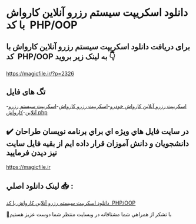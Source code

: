# دانلود اسکریپت سیستم رزرو آنلاین کارواش با کد  PHP/OOP

## برای دریافت دانلود اسکریپت سیستم رزرو آنلاین کارواش با کد  PHP/OOP به لینک زیر بروید 👇

https://magicfile.ir/?p=2326

## تگ های فایل

-[اسکریپت رزرو آنلاین کارواش خودرو](https://magicfile.ir/product/%d8%a7%d8%b3%da%a9%d8%b1%db%8c%d9%be%d8%aa-%d8%b3%d9%8a%d8%b3%d8%aa%d9%85-%d8%b1%d8%b2%d8%b1%d9%88-%d8%a2%d9%86%d9%84%d8%a7%d9%8a%d9%86-%da%a9%d8%a7%d8%b1%d9%88%d8%a7%d8%b4-%d8%a8%d8%a7-%da%a9%d8%af-php-oop/)-[اسکریپت رزرو کارواش](https://magicfile.ir/product/%d8%a7%d8%b3%da%a9%d8%b1%db%8c%d9%be%d8%aa-%d8%b3%d9%8a%d8%b3%d8%aa%d9%85-%d8%b1%d8%b2%d8%b1%d9%88-%d8%a2%d9%86%d9%84%d8%a7%d9%8a%d9%86-%da%a9%d8%a7%d8%b1%d9%88%d8%a7%d8%b4-%d8%a8%d8%a7-%da%a9%d8%af-php-oop/)-[اسکریپت سيستم رزرو آنلاين](https://magicfile.ir/product/%d8%a7%d8%b3%da%a9%d8%b1%db%8c%d9%be%d8%aa-%d8%b3%d9%8a%d8%b3%d8%aa%d9%85-%d8%b1%d8%b2%d8%b1%d9%88-%d8%a2%d9%86%d9%84%d8%a7%d9%8a%d9%86-%da%a9%d8%a7%d8%b1%d9%88%d8%a7%d8%b4-%d8%a8%d8%a7-%da%a9%d8%af-php-oop/)-[کارواش php](https://magicfile.ir/product/%d8%a7%d8%b3%da%a9%d8%b1%db%8c%d9%be%d8%aa-%d8%b3%d9%8a%d8%b3%d8%aa%d9%85-%d8%b1%d8%b2%d8%b1%d9%88-%d8%a2%d9%86%d9%84%d8%a7%d9%8a%d9%86-%da%a9%d8%a7%d8%b1%d9%88%d8%a7%d8%b4-%d8%a8%d8%a7-%da%a9%d8%af-php-oop/)

## ✔️ در سايت فايل هاي ويژه اي براي برنامه نويسان طراحان دانشجويان و دانش آموزان قرار داده ايم از بقيه فايل سايت نيز ديدن فرماييد

https://magicfile.ir


## لينک دانلود اصلي 📥 :

[دانلود اسکریپت سیستم رزرو آنلاین کارواش با کد  PHP/OOP](https://magicfile.ir/product/%d8%a7%d8%b3%da%a9%d8%b1%db%8c%d9%be%d8%aa-%d8%b3%d9%8a%d8%b3%d8%aa%d9%85-%d8%b1%d8%b2%d8%b1%d9%88-%d8%a2%d9%86%d9%84%d8%a7%d9%8a%d9%86-%da%a9%d8%a7%d8%b1%d9%88%d8%a7%d8%b4-%d8%a8%d8%a7-%da%a9%d8%af-php-oop/) 


🙏با تشکر از همراهي شما مشتاقانه در وبسایت منتظر شما دوست عزیز هستیم

